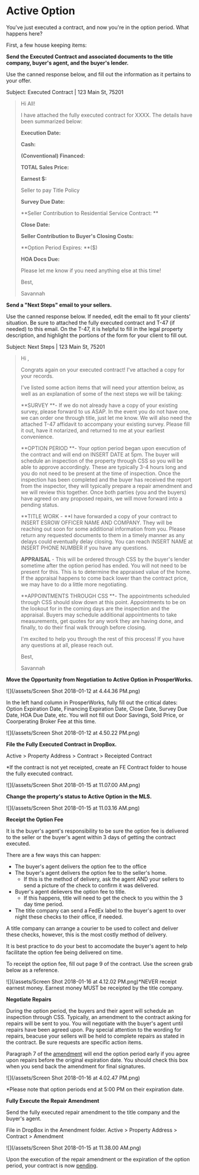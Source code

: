 # Active Option

You've just executed a contract, and now you're in the option period. What happens here?

First, a few house keeping items:

**Send the Executed Contract and associated documents to the title company, buyer's agent, and the buyer's lender.**

Use the canned response below, and fill out the information as it pertains to your offer.

Subject: Executed Contract \| 123 Main St, 75201

> Hi All!
>
> I have attached the fully executed contract for XXXX. The details have been summarized below:
>
> **Execution Date:**
>
> **Cash:**
>
> **\(Conventional\) Financed:**
>
> **TOTAL Sales Price:**
>
> **Earnest $:**
>
> Seller to pay Title Policy
>
> **Survey Due Date:**
>
> **Seller Contribution to Residential Service Contract: **
>
> **Close Date:**
>
> **Seller Contribution to Buyer's Closing Costs:**
>
> **Option Period Expires: **\($\)
>
> **HOA Docs Due:**
>
> Please let me know if you need anything else at this time!
>
> Best,
>
> Savannah

**Send a "Next Steps" email to your sellers.**

Use the canned response below. If needed, edit the email to fit your clients' situation. Be sure to attached the fully executed contract and T-47 \(if needed\) to this email. On the T-47, it is helpful to fill in the legal property description, and highlight the portions of the form for your client to fill out. 

Subject: Next Steps \| 123 Main St, 75201

> Hi ,
>
> Congrats again on your executed contract! I've attached a copy for your records.
>
> I've listed some action items that will need your attention below, as well as an explanation of some of the next steps we will be taking:
>
> **SURVEY **- If we do not already have a copy of your existing survey, please forward to us ASAP. In the event you do not have one, we can order one through title, just let me know. We will also need the attached T-47 affidavit to accompany your existing survey. Please fill it out, have it notarized, and returned to me at your earliest convenience.
>
> **OPTION PERIOD **- Your option period began upon execution of the contract and will end on INSERT DATE at 5pm. The buyer will schedule an inspection of the property through CSS so you will be able to approve accordingly. These are typically 3-4 hours long and you do not need to be present at the time of inspection. Once the inspection has been completed and the buyer has received the report from the inspector, they will typically prepare a repair amendment and we will review this together. Once both parties \(you and the buyers\) have agreed on any proposed repairs, we will move forward into a pending status.
>
> **TITLE WORK - **I have forwarded a copy of your contract to INSERT ESROW OFFICER NAME AND COMPANY. They will be reaching out soon for some additional information from you. Please return any requested documents to them in a timely manner as any delays could eventually delay closing. You can reach INSERT NAME at INSERT PHONE NUMBER if you have any questions.
>
> **APPRAISAL** - This will be ordered through CSS by the buyer's lender sometime after the option period has ended. You will not need to be present for this. This is to determine the appraised value of the home. If the appraisal happens to come back lower than the contract price, we may have to do a little more negotiating.
>
> **APPOINTMENTS THROUGH CSS **- The appointments scheduled through CSS should slow down at this point. Appointments to be on the lookout for in the coming days are the inspection and the appraisal. Buyers may schedule additional appointments to take measurements, get quotes for any work they are having done, and finally, to do their final walk through before closing.
>
> I'm excited to help you through the rest of this process! If you have any questions at all, please reach out.
>
> Best,
>
> Savannah

**Move the Opportunity from Negotiation to Active Option in ProsperWorks.**

![](/assets/Screen Shot 2018-01-12 at 4.44.36 PM.png)

In the left hand column in ProsperWorks, fully fill out the critical dates: Option Expiration Date, Financing Expiration Date, Close Date, Survey Due Date, HOA Due Date, etc. You will not fill out Door Savings, Sold Price, or Coorperating Broker Fee at this time. 

![](/assets/Screen Shot 2018-01-12 at 4.50.22 PM.png)

**File the Fully Executed Contract in DropBox.**

Active &gt; Property Address &gt; Contract &gt; Receipted Contract

\*If the contract is not yet receipted, create an FE Contract folder to house the fully executed contract.

![](/assets/Screen Shot 2018-01-15 at 11.07.00 AM.png)

**Change the property's status to Active Option in the MLS.**

![](/assets/Screen Shot 2018-01-15 at 11.03.16 AM.png)

**Receipt the Option Fee**

It is the buyer's agent's responsibility to be sure the option fee is delivered to the seller or the buyer's agent within 3 days of getting the contract executed. 

There are a few ways this can happen:

* The buyer's agent delivers the option fee to the office
* The buyer's agent delivers the option fee to the seller's home.
  * If this is the method of delivery, ask the agent AND your sellers to send a picture of the check to confirm it was delivered.
* Buyer's agent delievers the option fee to title.
  * If this happens, title will need to get the check to you within the 3 day time period. 
* The title company can send a FedEx label to the buyer's agent to over night these checks to their office, if needed.

A title company can arrange a courier to be used to collect and deliver these checks, however, this is the most costly method of delivery. 

It is best practice to do your best to accomodate the buyer's agent to help facilitate the option fee being delivered on time.

To receipt the option fee, fill out page 9 of the contract. Use the screen grab below as a reference.

![](/assets/Screen Shot 2018-01-16 at 4.12.02 PM.png)\*NEVER receipt earnest money. Earnest money MUST be receipted by the title company.

**Negotiate Repairs**

During the option period, the buyers and their agent will schedule an inspection through CSS. Typically, an amendment to the contract asking for repairs will be sent to you. You will negotiate with the buyer's agent until repairs have been agreed upon. Pay special attention to the wording for repairs, beacuse your sellers will be held to complete repairs as stated in the contract. Be sure requests are specific action items.

Paragraph 7 of the [amendment](https://www.trec.texas.gov/forms/amendment) will end the option period early if you agree upon repairs before the original expiration date. You should check this box when you send back the amendment for final signatures.

![](/assets/Screen Shot 2018-01-16 at 4.02.47 PM.png)

\*Please note that option periods end at 5:00 PM on their expiration date.

**Fully Execute the Repair Amendment**

Send the fully executed repair amendment to the title company and the buyer's agent.

File in DropBox in the Amendment folder. Active &gt; Property Address &gt; Contract &gt; Amendment

![](/assets/Screen Shot 2018-01-15 at 11.38.00 AM.png)

Upon the execution of the repair amendment or the expiration of the option period, your contract is now [pending](/listing-agent/process-guide/pending.md).

